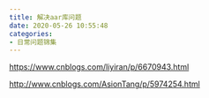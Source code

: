 ```yaml
---
title: 解决aar库问题
date: 2020-05-26 10:55:48
categories:
- 日常问题锦集
---
```

https://www.cnblogs.com/liyiran/p/6670943.html

http://www.cnblogs.com/AsionTang/p/5974254.html
